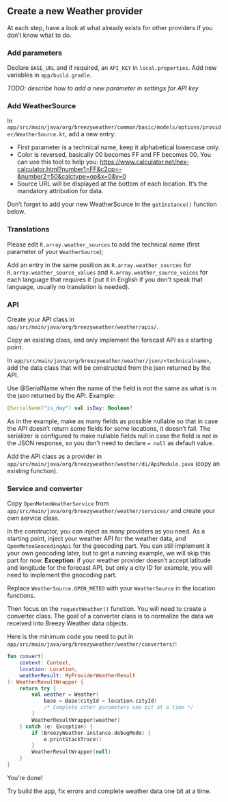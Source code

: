 ## Create a new Weather provider

At each step, have a look at what already exists for other providers if you don’t know what to do.

### Add parameters

Declare `BASE_URL` and if required, an `API_KEY` in `local.properties`.
Add new variables in `app/build.gradle`.

*TODO: describe how to add a new parameter in settings for API key*


### Add WeatherSource
In `app/src/main/java/org/breezyweather/common/basic/models/options/provider/WeatherSource.kt`, add a new entry:
- First parameter is a technical name, keep it alphabetical lowercase only.
- Color is reversed, basically 00 becomes FF and FF becomes 00. You can use this tool to help you: https://www.calculator.net/hex-calculator.html?number1=FF&c2op=-&number2=50&calctype=op&x=0&y=0
- Source URL will be displayed at the bottom of each location. It’s the mandatory attribution for data.

Don’t forget to add your new WeatherSource in the `getInstance()` function below.


### Translations
Please edit `R.array.weather_sources` to add the technical name (first parameter of your `WeatherSource`);

Add an entry in the same position as `R.array.weather_sources` for `R.array.weather_source_values` and `R.array.weather_source_voices` for each language that requires it (put it in English if you don't speak that language, usually no translation is needed).


### API
Create your API class in `app/src/main/java/org/breezyweather/weather/apis/`.

Copy an existing class, and only implement the forecast API as a starting point.

In `app/src/main/java/org/breezyweather/weather/json/<technicalname>`, add the data class that will be constructed from the json returned by the API.

Use @SerialName when the name of the field is not the same as what is in the json returned by the API.
Example:
```kotlin
@SerialName("is_day") val isDay: Boolean?
```

As in the example, make as many fields as possible nullable so that in case the API doesn’t return some fields for some locations, it doesn’t fail. The serializer is configured to make nullable fields null in case the field is not in the JSON response, so you don’t need to declare `= null` as default value.

Add the API class as a provider in `app/src/main/java/org/breezyweather/weather/di/ApiModule.java` (copy an existing function).


### Service and converter
Copy `OpenMeteoWeatherService` from `app/src/main/java/org/breezyweather/weather/services/` and create your own service class.

In the constructor, you can inject as many providers as you need.
As a starting point, inject your weather API for the weather data, and `OpenMeteoGeocodingApi` for the geocoding part.
You can still implement it your own geocoding later, but to get a running example, we will skip this part for now.
**Exception**: if your weather provider doesn’t accept latitude and longitude for the forecast API, but only a city ID for example, you will need to implement the geocoding part.

Replace `WeatherSource.OPEN_METEO` with your `WeatherSource` in the location functions.

Then focus on the `requestWeather()` function. You will need to create a converter class.
The goal of a converter class is to normalize the data we received into Breezy Weather data objects.

Here is the minimum code you need to put in `app/src/main/java/org/breezyweather/weather/converters/`:
```kotlin
fun convert(
    context: Context,
    location: Location,
    weatherResult: MyProviderWeatherResult
): WeatherResultWrapper {
    return try {
        val weather = Weather(
            base = Base(cityId = location.cityId)
            /* Complete other parameters one bit at a time */
        )
        WeatherResultWrapper(weather)
    } catch (e: Exception) {
        if (BreezyWeather.instance.debugMode) {
            e.printStackTrace()
        }
        WeatherResultWrapper(null)
    }
}
```

You’re done!

Try build the app, fix errors and complete weather data one bit at a time.
